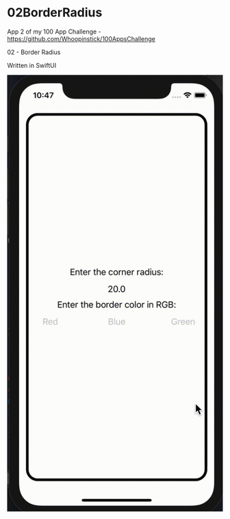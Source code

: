 # 02BorderRadius
App 2 of my 100 App Challenge - https://github.com/Whoopinstick/100AppsChallenge

02 - Border Radius

Written in SwiftUI

![Border](./Border.gif)
